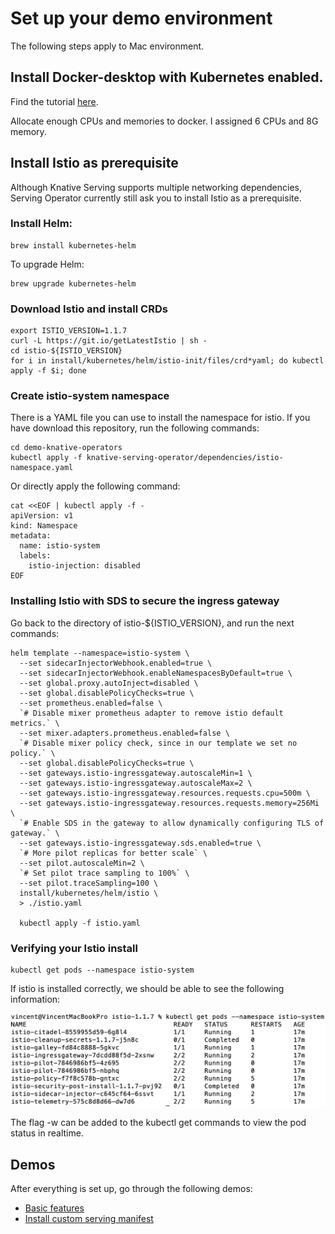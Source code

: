# Set up your demo environment

The following steps apply to Mac environment.

## Install Docker-desktop with Kubernetes enabled.

Find the tutorial [here](https://docs.docker.com/docker-for-mac/install/).

Allocate enough CPUs and memories to docker. I assigned 6 CPUs and 8G memory.

## Install Istio as prerequisite

Although Knative Serving supports multiple networking dependencies, Serving Operator currently still ask you
to install Istio as a prerequisite.

### Install Helm:

```aidl
brew install kubernetes-helm
```

To upgrade Helm:

```aidl
brew upgrade kubernetes-helm
```

### Download Istio and install CRDs

```aidl
export ISTIO_VERSION=1.1.7
curl -L https://git.io/getLatestIstio | sh -
cd istio-${ISTIO_VERSION}
for i in install/kubernetes/helm/istio-init/files/crd*yaml; do kubectl apply -f $i; done
```

### Create istio-system namespace

There is a YAML file you can use to install the namespace for istio. If you have download this repository,
run the following commands:

```
cd demo-knative-operators
kubectl apply -f knative-serving-operator/dependencies/istio-namespace.yaml
```

Or directly apply the following command:

```aidl
cat <<EOF | kubectl apply -f -
apiVersion: v1
kind: Namespace
metadata:
  name: istio-system
  labels:
    istio-injection: disabled
EOF
```

### Installing Istio with SDS to secure the ingress gateway

Go back to the directory of istio-${ISTIO_VERSION}, and run the next commands:
```aidl
helm template --namespace=istio-system \
  --set sidecarInjectorWebhook.enabled=true \
  --set sidecarInjectorWebhook.enableNamespacesByDefault=true \
  --set global.proxy.autoInject=disabled \
  --set global.disablePolicyChecks=true \
  --set prometheus.enabled=false \
  `# Disable mixer prometheus adapter to remove istio default metrics.` \
  --set mixer.adapters.prometheus.enabled=false \
  `# Disable mixer policy check, since in our template we set no policy.` \
  --set global.disablePolicyChecks=true \
  --set gateways.istio-ingressgateway.autoscaleMin=1 \
  --set gateways.istio-ingressgateway.autoscaleMax=2 \
  --set gateways.istio-ingressgateway.resources.requests.cpu=500m \
  --set gateways.istio-ingressgateway.resources.requests.memory=256Mi \
  `# Enable SDS in the gateway to allow dynamically configuring TLS of gateway.` \
  --set gateways.istio-ingressgateway.sds.enabled=true \
  `# More pilot replicas for better scale` \
  --set pilot.autoscaleMin=2 \
  `# Set pilot trace sampling to 100%` \
  --set pilot.traceSampling=100 \
  install/kubernetes/helm/istio \
  > ./istio.yaml

  kubectl apply -f istio.yaml
```

### Verifying your Istio install

```aidl
kubectl get pods --namespace istio-system
```

If istio is installed correctly, we should be able to see the following information:

![](images/istio-pods.png)

The flag -w can be added to the kubectl get commands to view the pod status in realtime.

## Demos

After everything is set up, go through the following demos:

- [Basic features](basic-functionalities)
- [Install custom serving manifest](install-custom-serving-manifest)
